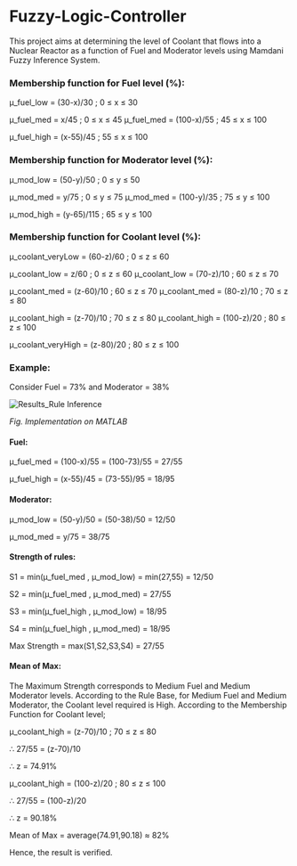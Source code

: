 # Fuzzy-Logic-Controller

This project aims at determining the level of Coolant that flows into a Nuclear Reactor as a function of Fuel and Moderator levels using Mamdani Fuzzy Inference System.

### Membership function for Fuel level (%):

μ_fuel_low = (30-x)/30 ; 0 ≤ x ≤ 30

μ_fuel_med = x/45 ; 0 ≤ x ≤ 45
μ_fuel_med = (100-x)/55 ; 45 ≤ x ≤ 100

μ_fuel_high = (x-55)/45 ; 55 ≤ x ≤ 100

### Membership function for Moderator level (%):

μ_mod_low = (50-y)/50 ; 0 ≤ y ≤ 50

μ_mod_med = y/75 ; 0 ≤ y ≤ 75
μ_mod_med = (100-y)/35 ; 75 ≤ y ≤ 100

μ_mod_high = (y-65)/115 ; 65 ≤ y ≤ 100

### Membership function for Coolant level (%):

μ_coolant_veryLow = (60-z)/60 ; 0 ≤ z ≤ 60

μ_coolant_low = z/60 ; 0 ≤ z ≤ 60
μ_coolant_low = (70-z)/10 ; 60 ≤ z ≤ 70

μ_coolant_med = (z-60)/10 ; 60 ≤ z ≤ 70
μ_coolant_med = (80-z)/10 ; 70 ≤ z ≤ 80

μ_coolant_high = (z-70)/10 ; 70 ≤ z ≤ 80
μ_coolant_high = (100-z)/20 ; 80 ≤ z ≤ 100

μ_coolant_veryHigh = (z-80)/20 ; 80 ≤ z ≤ 100

### Example:

Consider Fuel = 73% and Moderator = 38%

![Results_Rule Inference](https://github.com/vaibhavparekh9/Fuzzy-Logic-Controller/assets/153970846/0d9eddb4-2203-46d2-9805-04572a3f714c)

_Fig. Implementation on MATLAB_ 

#### Fuel:

μ_fuel_med = (100-x)/55 = (100-73)/55 = 27/55

μ_fuel_high = (x-55)/45 = (73-55)/95 = 18/95

#### Moderator:

μ_mod_low = (50-y)/50 = (50-38)/50 = 12/50

μ_mod_med = y/75 = 38/75

#### Strength of rules:

S1 = min(μ_fuel_med , μ_mod_low) = min(27,55) = 12/50

S2 = min(μ_fuel_med , μ_mod_med) = 27/55

S3 = min(μ_fuel_high , μ_mod_low) = 18/95

S4 = min(μ_fuel_high , μ_mod_med) = 18/95

Max Strength = max(S1,S2,S3,S4) = 27/55

#### Mean of Max:

The Maximum Strength corresponds to Medium Fuel and Medium Moderator levels. According to the Rule Base, for Medium Fuel and Medium Moderator, the Coolant level required is High. According to the Membership Function for Coolant  level;

μ_coolant_high = (z-70)/10 ; 70 ≤ z ≤ 80

∴ 27/55 = (z-70)/10

∴ z = 74.91%

μ_coolant_high = (100-z)/20 ; 80 ≤ z ≤ 100

∴ 27/55 = (100-z)/20

∴ z = 90.18%

Mean of Max = average(74.91,90.18) ≈ 82%

Hence, the result is verified.
